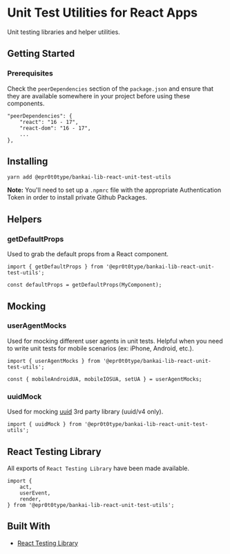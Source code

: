 # Unit Test Utilities for React Apps
Unit testing libraries and helper utilities.

## Getting Started

### Prerequisites
Check the `peerDependencies` section of the `package.json` and ensure that they are available somewhere in your project before using these components.

```
"peerDependencies": {
    "react": "16 - 17",
    "react-dom": "16 - 17",
    ...
},
```

## Installing
```
yarn add @epr0t0type/bankai-lib-react-unit-test-utils
```

**Note:** You'll need to set up a `.npmrc` file with the appropriate Authentication Token in order to install private Github Packages.

## Helpers
### getDefaultProps
Used to grab the default props from a React component.

```
import { getDefaultProps } from '@epr0t0type/bankai-lib-react-unit-test-utils';

const defaultProps = getDefaultProps(MyComponent);
```

## Mocking
### userAgentMocks
Used for mocking different user agents in unit tests. Helpful when you need to write unit tests for mobile scenarios (ex: iPhone, Android, etc.).

```
import { userAgentMocks } from '@epr0t0type/bankai-lib-react-unit-test-utils';

const { mobileAndroidUA, mobileIOSUA, setUA } = userAgentMocks;
```

### uuidMock
Used for mocking [uuid](https://github.com/uuidjs/uuid#readme) 3rd party library (uuid/v4 only).

```
import { uuidMock } from '@epr0t0type/bankai-lib-react-unit-test-utils';
```

## React Testing Library
All exports of `React Testing Library` have been made available.

```
import {
    act,
    userEvent,
    render,
} from '@epr0t0type/bankai-lib-react-unit-test-utils';
```

## Built With
- [React Testing Library](https://testing-library.com/docs/react-testing-library/intro/)
